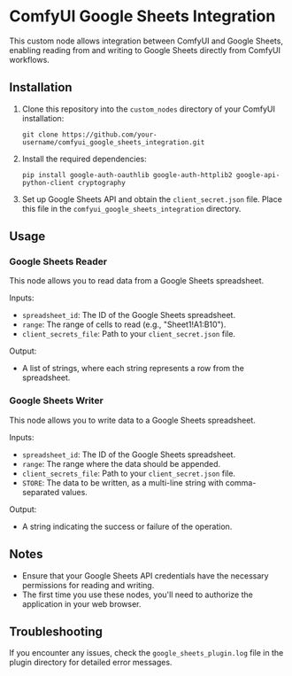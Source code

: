 # ComfyUI Google Sheets Integration

This custom node allows integration between ComfyUI and Google Sheets, enabling reading from and writing to Google Sheets directly from ComfyUI workflows.

## Installation

1. Clone this repository into the `custom_nodes` directory of your ComfyUI installation:
   ```
   git clone https://github.com/your-username/comfyui_google_sheets_integration.git
   ```

2. Install the required dependencies:
   ```
   pip install google-auth-oauthlib google-auth-httplib2 google-api-python-client cryptography
   ```

3. Set up Google Sheets API and obtain the `client_secret.json` file. Place this file in the `comfyui_google_sheets_integration` directory.

## Usage

### Google Sheets Reader

This node allows you to read data from a Google Sheets spreadsheet.

Inputs:
- `spreadsheet_id`: The ID of the Google Sheets spreadsheet.
- `range`: The range of cells to read (e.g., "Sheet1!A1:B10").
- `client_secrets_file`: Path to your `client_secret.json` file.

Output:
- A list of strings, where each string represents a row from the spreadsheet.

### Google Sheets Writer

This node allows you to write data to a Google Sheets spreadsheet.

Inputs:
- `spreadsheet_id`: The ID of the Google Sheets spreadsheet.
- `range`: The range where the data should be appended.
- `client_secrets_file`: Path to your `client_secret.json` file.
- `STORE`: The data to be written, as a multi-line string with comma-separated values.

Output:
- A string indicating the success or failure of the operation.

## Notes

- Ensure that your Google Sheets API credentials have the necessary permissions for reading and writing.
- The first time you use these nodes, you'll need to authorize the application in your web browser.

## Troubleshooting

If you encounter any issues, check the `google_sheets_plugin.log` file in the plugin directory for detailed error messages.
